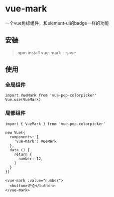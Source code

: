 # vue-mark
一个vue角标组件，和element-ui的badge一样的功能

## 安装

> npm install vue-mark --save

## 使用

### 全局组件

```
import VueMark from 'vue-pop-colorpicker'
Vue.use(VueMark)
```

### 局部组件

```
import { VueMark } from 'vue-pop-colorpicker'

new Vue({
  components: {
    'vue-mark': VueMark
  },
  data () {
    return {
      number: 12,
    }
  }
})

<vue-mark :value="number">
  <button>评论</button>
</vue-mark>
```
